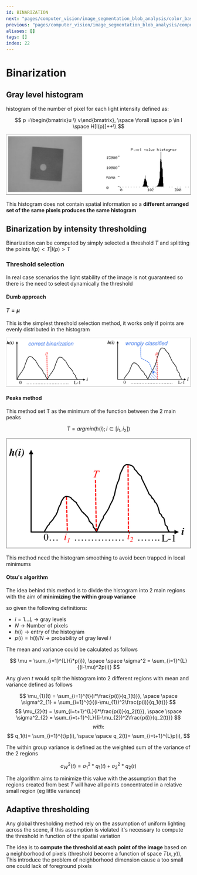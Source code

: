 ```yaml
---
id: BINARIZATION
next: "pages/computer_vision/image_segmentation_blob_analysis/color_based_segmentation.md"
previous: "pages/computer_vision/image_segmentation_blob_analysis/computer_vision_industrial_workflow.md"
aliases: []
tags: []
index: 22
---
```


# Binarization
## Gray level histogram

histogram of the number of pixel for each light intensity defined as:

$$
p =\begin{bmatrix}u \\ v\end{bmatrix}, \space
\forall \space p \in I \space H[I(p)]++\\
$$

![](assets/computer_vision/Pasted_image_20240302130200.png)

This histogram does not contain spatial information so a **different arranged set of the same pixels produces the same histogram**

## Binarization by intensity thresholding

Binarization can be computed by simply selected a threshold $T$ and splitting the points $I(p) \lt T | I(p) \gt T$

### Threshold selection

In real case scenarios the light stability of the image is not guaranteed so there is the need to select dynamically the threshold

#### Dumb approach
#### $T=\mu$

This is the simplest threshold selection method, it works only if points are evenly distributed in the histogram

![](assets/computer_vision/Pasted_image_20240302144849.png)

#### Peaks method

This method set T as the minimum of the function between the 2 main peaks

$$
T = argmin(h(i); i \in [i_1,i_2])
$$

![](assets/computer_vision/Pasted_image_20240302145905.png)

This method need the histogram smoothing to avoid been trapped in local minimums

#### Otsu's algorithm

The idea behind this method is to divide the histogram into 2 main regions with the aim of **minimizing the within group variance**

so given the following definitions:

- $i =1...L$ -> gray levels
- $N$ -> Number of pixels
- $h(i)$ -> entry of the histogram
- $p(i)= h(i)/N$ -> probability of gray level $i$

The mean and variance could be calculated as follows

$$
\mu = \sum_{i=1}^{L}{i*p(i)}, \space \space \sigma^2 = \sum_{i=1}^{L}{(i-\mu)^2p(i)}
$$

Any given $t$ would split the histogram into 2 different regions with mean and variance defined as follows

$$
\mu_{1}(t) = \sum_{i=1}^{t}{i*\frac{p(i)}{q_1(t)}}, \space \space \sigma^2_{1} = \sum_{i=1}^{t}{(i-\mu_{1})^2\frac{p(i)}{q_1(t)}}
$$
$$
\mu_{2}(t) = \sum_{i=t+1}^{L}{i*\frac{p(i)}{q_2(t)}}, \space \space \sigma^2_{2} = \sum_{i=t+1}^{L}{(i-\mu_{2})^2\frac{p(i)}{q_2(t)}}
$$
$$
with:
$$
$$
q_1(t)= \sum_{i=1}^{t}p(i), \space \space q_2(t)= \sum_{i=t+1}^{L}p(i),
$$

The within group variance is defined as the weighted sum of the variance of the 2 regions

$$
\sigma^2_W(t) = \sigma_1^2*q_1(t) + \sigma_2^2*q_2(t)
$$

The algorithm aims to minimize this value with the assumption that the regions created from best $T$ will have all points concentrated in a relative small region (eg little variance)

## Adaptive thresholding

Any global thresholding method rely on the assumption of uniform lighting across the scene, if this assumption is violated  it's necessary to compute the threshold in function of the spatial variation

The idea is to **compute the threshold at each point of the image** based on a neighborhood of pixels (threshold become a function of space $T(x,y)$), This introduce the problem of neighborhood dimension cause a too small one could lack of foreground pixels
